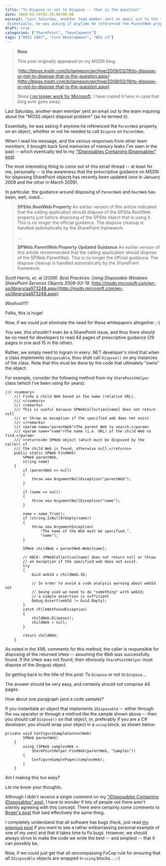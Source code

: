 ```yaml
---
title: "To Dispose or not to Dispose -- that is the question"
date: 2009-03-19T02:26:00+08:00
excerpt: "Last Saturday, another team member sent an email out to the team inquiring about the \"MOSS object disposal problem\" (as he termed it). 
 Essentially, he was asking if anytime he referenced the ParentWeb property on an object, whether or not he needed..."
draft: true
categories: ["SharePoint", "Development"]
tags: ["MOSS 2007", "Core Development", "WSS v3"]
---
```


> **Note**
> 
> This post originally appeared on my MSDN blog:
> 
> [http://blogs.msdn.com/b/jjameson/archive/2009/03/19/to-dispose-or-not-to-dispose-that-is-the-question.aspx](http://blogs.msdn.com/b/jjameson/archive/2009/03/19/to-dispose-or-not-to-dispose-that-is-the-question.aspx)
> 
> Since [I no longer work for Microsoft](/blog/jjameson/2011/09/02/last-day-with-microsoft), I have copied it here in case that blog ever goes away.

Last Saturday, another team member sent an email out to the team inquiring about the "MOSS object disposal problem" (as he termed it).

Essentially, he was asking if anytime he referenced the `ParentWeb` property on an object, whether or not he needed to call `Dispose` on `ParentWeb`.

When I read his message, and the various responses from other team members, it brought back fond memories of memory leaks I've seen in the past -- which eventually led to my ["IDisposables Containing IDisposables" post](/blog/jjameson/2008/04/09/memory-leak-in-splimitedwebpartmanager-a-k-a-idisposables-containing-idisposables).

The most interesting thing to come out of this email thread -- at least for me, personally -- is the awareness that the prescriptive guidance on MSDN for disposing SharePoint objects has recently been updated (one in January 2009 and the other in March 2009).

In particular, the guidance around disposing of `ParentWeb` and `RootWeb` has been, well, nixed...

> **SPSite.RootWeb Property**
> An earlier version of this article indicated that the calling application should dispose of the SPSite.RootWeb property just before disposing of the SPSite object that is using it. This is no longer the official guidance. The dispose cleanup is handled automatically by the SharePoint framework.
> 
> ...
> 
> **SPWeb.ParentWeb Property**
> **Updated Guidance**
> An earlier version of this article recommended that the calling application should dispose of the SPWeb.ParentWeb. This is no longer the official guidance. The dispose cleanup is handled automatically by the SharePoint framework.

<cite>Scott Harris, et. al (2009). Best Practices: Using Disposable Windows
SharePoint Services Objects 2009-03-19.</cite>
[http://msdn.microsoft.com/en-us/library/aa973248.aspx](http://msdn.microsoft.com/en-us/library/aa973248.aspx)

Woohoo!!!!!

Folks, this is huge!

Now, if we could just eliminate the need for these whitepapers altogether ;-)

You see, this shouldn't even *be* a SharePoint issue, and thus there should be no need for developers to read 44 pages of prescriptive guidance (29 pages in one and 15 in the other).

Rather, we simply need to ingrain in every .NET developer's mind that when a class implements `IDisposable`, thou shalt call `Dispose()` on any instances of the class. Note that this must be done by the code that ultimately "owns" the object.

For example, consider the following method from my `SharePointHelper` class (which I've been using for years):

```
/// <summary>
    /// Finds a child Web based on the name (relative URL).
    /// </summary>
    /// <remarks>
    /// This is useful because SPWebCollection[name] does not return null
    /// or throw an exception if the specified web does not exist.
    /// </remarks>
    /// <param name="parentWeb">The parent Web to search.</param>
    /// <param name="name">The name (i.e. URL) of the child Web to find.</param>
    /// <returns>An SPWeb object (which must be disposed by the caller) if
    /// the child Web is found, otherwise null.</returns>
    public static SPWeb FindWeb(
        SPWeb parentWeb,
        string name)
    {
        if (parentWeb == null)
        {
            throw new ArgumentNullException("parentWeb");
        }

        if (name == null)
        {
            throw new ArgumentNullException("name");
        }

        name = name.Trim();
        if (string.IsNullOrEmpty(name))
        {
            throw new ArgumentException(
                "The name of the Web must be specified.",
                "name");
        }

        SPWeb childWeb = parentWeb.Webs[name];

        // HACK: SPWebCollection[name] does not return null or throw
        // an exception if the specified web does not exist.
        try
        {
            Guid webId = childWeb.ID;

            // In order to avoid a code analysis warning about webId not
            // being used we need to do "something" with webId;
            // a simple assertion is sufficient
            Debug.Assert(webId != Guid.Empty);
        }
        catch (FileNotFoundException)
        {
            childWeb.Dispose();
            childWeb = null;
        }

        return childWeb;
    }
```

As noted in the XML comments for this method, the caller is responsible for disposing of the returned `SPWeb` -- assuming the Web was successfully found. If the `SPWeb` was not found, then obviously `SharePointHelper` must dispose of the (bogus) object.

So getting back to the title of this post: To `Dispose` or not to `Dispose`...

The answer should be very easy, and certainly should not comprise 44 pages.

How about one paragraph (and a code sample)?

If you instantiate an object that implements `IDisposable` -- either through the `new` operator or through a method like the sample shown above -- then you should call `Dispose()` on that object, or, preferably if you are a C# developer, you should wrap your object in a `using` block, as shown below:

```
private void ConfigureSampleContentWeb(
        SPWeb parentWeb)
    {
        using (SPWeb samplesWeb =
            SharePointHelper.FindWeb(parentWeb, "Samples"))
        {
            ConfigureSamplePages(samplesWeb);
        }
    }
```

Am I making this too easy?

Let me know your thoughts.

Although I didn't receive a single comment on my ["IDisposables Containing IDisposables" post](/blog/jjameson/2008/04/09/memory-leak-in-splimitedwebpartmanager-a-k-a-idisposables-containing-idisposables), I have to wonder if lots of people out there aren't silently agreeing with this concept. There were certainly some comments to [Roger's post](http://blogs.msdn.com/rogerla/archive/2008/02/12/sharepoint-2007-and-wss-3-0-dispose-patterns-by-example.aspx) that said effectively the same thing.

I completely understand that all software has bugs (heck, just read [my previous post](/blog/jjameson/2009/03/19/argumentnullexception-with-optional-publishingpage-description-property-with-some-thoughts-on-breaking-the-build-too) if you want to see a rather embarrassing personal example of one of my own) and that it takes time to fix bugs. However, we should always strive to make the code we write the best -- and simplest -- that it can possibly be.

Now, if we could just get that all-encompassing FxCop rule for ensuring that all `IDisposable` objects are wrapped in `using` blocks... ;-)

